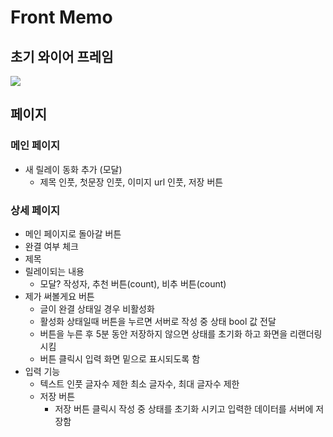 # Front Memo

## 초기 와이어 프레임

![](https://overjoyed-capacity-5a6.notion.site/image/https%3A%2F%2Fs3-us-west-2.amazonaws.com%2Fsecure.notion-static.com%2F87c68b2e-0ee1-47d4-9a8b-66cc2cf19fc1%2Fdiagram-export-2023._5._13._%25EC%2598%25A4%25EC%25A0%2584_1_22_16_(%25EC%25A4%2591%25ED%2598%2595).png?id=f9991558-5a97-4bf0-a67b-d4dddb994d0a&table=block&spaceId=0ba460f2-75de-4aae-bdff-167ae7875c65&width=2000&userId=&cache=v2)

## 페이지 
### 메인 페이지
- 새 릴레이 동화 추가 (모달) 
  - 제목 인풋, 첫문장 인풋, 이미지 url 인풋, 저장 버튼 


### 상세 페이지 
- 메인 페이지로 돌아갈 버튼
- 완결 여부 체크
- 제목
- 릴레이되는 내용 
  - 모달? 작성자, 추천 버튼(count), 비추 버튼(count)
- 제가 써볼게요 버튼 
  - 글이 완결 상태일 경우 비활성화
  - 활성화 상태일때 버튼을 누르면 서버로 작성 중 상태 bool 값 전달
  - 버튼을 누른 후 5분 동안 저장하지 않으면 상태를 초기화 하고 화면을 리랜더링시킴
  - 버튼 클릭시 입력 화면 밑으로 표시되도록 함
- 입력 기능
  - 텍스트 인풋 글자수 제한 최소 글자수, 최대 글자수 제한 
  - 저장 버튼 
    - 저장 버튼 클릭시 작성 중 상태를 초기화 시키고 입력한 데이터를 서버에 저장함